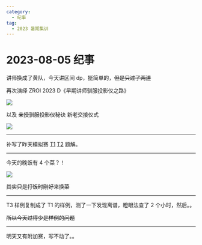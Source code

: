 ```yaml
---
category:
  - 纪事
tag:
  - 2023 暑期集训
---
```


# 2023-08-05 纪事

讲师换成了黄队，今天讲区间 dp，挺简单的，~~但是只过了两道~~

再次演绎 ZROI 2023 D《早期讲师驯服投影仪之路》

<!-- more -->

![](https://github.com/ZihanHu/blog/assets/133467869/e0ae3853-5bd2-482c-ba12-2d700538f637)

以及 ~~亲授驯服投影仪秘诀~~ 新老交接仪式

![](https://github.com/ZihanHu/blog/assets/133467869/98c909e3-aacb-474c-90f2-46f1b4cbd18d)

---

补写了昨天模拟赛 [T1](https://zihanhu.github.io/blog/article/ZR-2604.html) [T2](https://zihanhu.github.io/blog/article/ZR-2605.html) 题解。

---

今天的晚饭有 4 个菜？！

![](https://github.com/ZihanHu/blog/assets/133467869/fe951f64-6265-4788-a8b5-16b1e206a4c0)

~~其实只是打饭时刚好来换菜~~

---

T3 样例复制成了 T1 的样例，测了一下发现离谱，瞪眼法查了 2 个小时，然后。。

~~所以今天过得少是样例的问题~~

---

明天又有附加赛，写不动了。。
